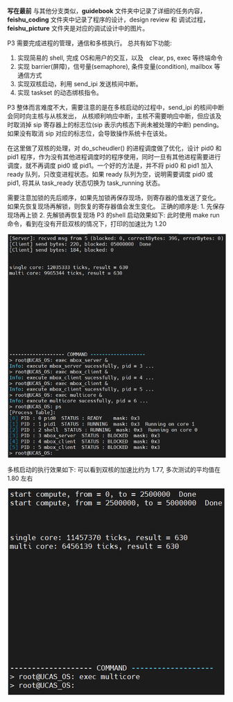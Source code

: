 **写在最前**
与其他分支类似，**guidebook** 文件夹中记录了详细的任务内容，
**feishu_coding** 文件夹中记录了程序的设计，design review 和 调试过程，
**feishu_picture** 文件夹是对应的调试设计中的图片。

P3 需要完成进程的管理，通信和多核执行。
总共有如下功能:
1. 实现简易的 shell, 完成 OS和用户的交互，以及　clear, ps, exec 等终端命令
2. 实现 barrier(屏障)，信号量(semaphore), 条件变量(condition), mailbox 等通信方式
3. 实现双核启动，利用 send_ipi 发送核间中断。
4. 实现 taskset 的动态绑核指令。

P3 整体而言难度不大，需要注意的是在多核启动的过程中，send_ipi 的核间中断会同时向主核与从核发出，
从核顺利响应中断，主核不需要响应中断，但应该及时取消掉 sip 寄存器上的标志位(sip 表示内核态下尚未被处理的中断) pending。
如果没有取消 sip 对应的标志位，会导致操作系统卡在该处。

在这里做了双核的处理，对 do_scheudler() 的进程调度做了优化，设计 pid0 和 pid1 程序，作为没有其他进程调度时的程序使用，同时一旦有其他进程需要进行调度，就不再调度 pid0 或 pid1。一个好的方法是，并不将 pid0 和 pid1 加入 ready 队列，只改变进程状态。如果 ready 队列为空，说明需要调度 pid0 或 pid1, 将其从 task_ready 状态切换为 task_running 状态。

需要注意加锁的先后顺序，如果先加锁再保存现场，则寄存器的值发送了变化。
如果先恢复现场再解锁，则恢复的寄存器值会发生变化。
正确的顺序是: 1. 先保存现场再上锁 
              2. 先解锁再恢复现场
P3 的shell 启动效果如下:
此时使用 make run 命令，看到在没有开启双核的情况下，打印的加速比为 1.20

![shell](https://github.com/Fi-tang/oslab_riscv/blob/Project3-Interactive_OS_and_Process_Management/P3_result1.PNG)


多核启动的执行效果如下: 可以看到双核的加速比约为 1.77, 多次测试的平均值在 1.80 左右

![multicore](https://github.com/Fi-tang/oslab_riscv/blob/Project3-Interactive_OS_and_Process_Management/P3_result0.PNG)
